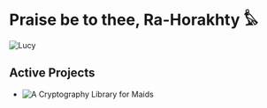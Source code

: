 # Praise be to thee, Ra-Horakhty 𓅊
![Lucy](https://media1.tenor.com/m/pv2oZ5a5HCIAAAAd/cyberpunk2077-edgerunners.gif)

## Active Projects
- ![A Cryptography Library for Maids](https://github.com/reshsix/libmaid)

